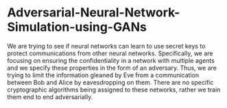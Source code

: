 # Adversarial-Neural-Network-Simulation-using-GANs
We are trying to see if neural networks can learn to use secret keys to protect communications from other neural networks. Specifically, we are focusing on ensuring the confidentiality in a network with multiple agents and we specify these properties in the form of an adversary. Thus, we are trying to limit the information gleaned by Eve from a communication between Bob and Alice by eavesdropping on them. There are no specific cryptographic algorithms being assigned to these networks, rather we train them end to end adversarially.
